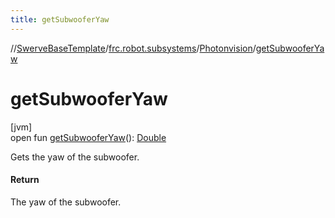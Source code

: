 ```yaml
---
title: getSubwooferYaw
---
```

//[SwerveBaseTemplate](../../../index.html)/[frc.robot.subsystems](../index.html)/[Photonvision](index.html)/[getSubwooferYaw](get-subwoofer-yaw.html)



# getSubwooferYaw



[jvm]\
open fun [getSubwooferYaw](get-subwoofer-yaw.html)(): [Double](https://kotlinlang.org/api/latest/jvm/stdlib/kotlin/-double/index.html)



Gets the yaw of the subwoofer.



#### Return



The yaw of the subwoofer.




